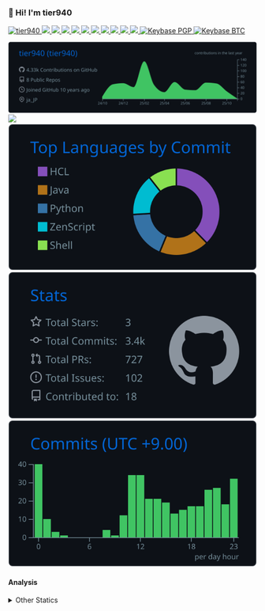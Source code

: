 ### 👋 Hi! I'm tier940

<p align="left"> 
  <a href="https://github.com/tier940/tier940/">
    <img src="https://komarev.com/ghpvc/?username=tier940" alt="tier940" />
  </a>
  <a href="http://twitter.com/tier940">
    <img height="20" src="https://img.shields.io/twitter/follow/tier940?label=Twitter&logo=twitter&style=flat" />
  </a>
  <a href="https://github.com/tier940">
    <img height="20" src="https://img.shields.io/github/followers/tier940?label=follow&logo=github&style=flat" />
  </a>
  <a href="https://www.reddit.com/user/tier940">
    <img height="20" src="https://img.shields.io/reddit/user-karma/combined/tier940?label=Reddit&logo=reddit&style=flat" />
  </a>
  <a href="https://stackoverflow.com/users/17317833/tier940">
    <img height="20" src="https://img.shields.io/stackexchange/stackoverflow/r/17317833?label=StackOverflow&logo=stack-overflow&style=flat" />
  </a>
  <a href="https://zenn.dev/tier940">
    <img height="20" src="https://zenn.badge.nikaera.com/s/tier940/likes" />
  </a>
  <a href="https://zenn.dev/tier940">
    <img height="20" src="https://zenn.badge.nikaera.com/s/tier940/followers" />
  </a>
  <a href="https://zenn.dev/tier940">
    <img height="20" src="https://zenn.badge.nikaera.com/s/tier940/articles" />
  </a>
  <a href="http://qiita.com/tier940">
    <img height="20" src="https://qiita-badge.apiapi.app/s/tier940/posts.svg" />
  </a>
  <a href="http://qiita.com/tier940">
    <img height="20" src="https://qiita-badge.apiapi.app/s/tier940/contributions.svg" />
  </a>
  <a href="https://github.com/tier940/tier940/">
    <img height="20" src="https://github.com/tier940/tier940/actions/workflows/main.yml/badge.svg" />
  </a>
  <a href="https://keybase.io/tier940">
    <img alt="Keybase PGP" src="https://img.shields.io/keybase/pgp/tier940">
  </a>
  <a href="https://keybase.io/tier940">
    <img alt="Keybase BTC" src="https://img.shields.io/keybase/btc/tier940">
  </a>
</p>

[![](https://raw.githubusercontent.com/tier940/tier940/main/profile-summary-card-output/github_dark/0-profile-details.svg)](https://github.com/vn7n24fzkq/github-profile-summary-cards)
[![](https://raw.githubusercontent.com/tier940/tier940/main/profile-summary-card-output/github_dark/1-repos-per-language.svg)](https://github.com/vn7n24fzkq/github-profile-summary-cards) [![](https://raw.githubusercontent.com/tier940/tier940/main/profile-summary-card-output/github_dark/2-most-commit-language.svg)](https://github.com/vn7n24fzkq/github-profile-summary-cards)
[![](https://raw.githubusercontent.com/tier940/tier940/main/profile-summary-card-output/github_dark/3-stats.svg)](https://github.com/vn7n24fzkq/github-profile-summary-cards) [![](https://raw.githubusercontent.com/tier940/tier940/main/profile-summary-card-output/github_dark/4-productive-time.svg)](https://github.com/vn7n24fzkq/github-profile-summary-cards)


#### Analysis
<!-- <img height="150" src="https://github.com/tier940/tier940/blob/master/images/stat.svg" alt="Alternative Text"/> -->

<details>
  <summary>Other Statics</summary>
  <!--START_SECTION:waka-->
![Code Time](http://img.shields.io/badge/Code%20Time-2%2C456%20hrs%205%20mins-blue)

**🐱 My GitHub Data** 

> 📦 7.6 kB Used in GitHub's Storage 
 > 
> 💼 Opted to Hire
 > 
> 📜 10 Public Repositories 
 > 
> 🔑 2 Private Repositories  
 > 
**I'm an Early 🐤** 

```text
🌞 Morning       77 commits       ████░░░░░░░░░░░░░░░░░░░░░   19.40 % 
🌆 Daytime      181 commits       ███████████░░░░░░░░░░░░░░   45.59 % 
🌃 Evening      109 commits       ██████░░░░░░░░░░░░░░░░░░░   27.46 % 
🌙 Night         30 commits       ██░░░░░░░░░░░░░░░░░░░░░░░   07.56 % 

```
📅 **I'm Most Productive on Saturday** 

```text
Monday          45 commits       ██░░░░░░░░░░░░░░░░░░░░░░░   11.34 % 
Tuesday         52 commits       ███░░░░░░░░░░░░░░░░░░░░░░   13.10 % 
Wednesday       54 commits       ███░░░░░░░░░░░░░░░░░░░░░░   13.60 % 
Thursday        35 commits       ██░░░░░░░░░░░░░░░░░░░░░░░   08.82 % 
Friday          53 commits       ███░░░░░░░░░░░░░░░░░░░░░░   13.35 % 
Saturday       115 commits       ███████░░░░░░░░░░░░░░░░░░   28.97 % 
Sunday          43 commits       ██░░░░░░░░░░░░░░░░░░░░░░░   10.83 % 

```


📊 **This Week I Spent My Time On** 

```text
⌚︎ Time Zone: Asia/Tokyo

💬 Programming Languages: 
Other                    71 hrs 42 mins      ████████████████████████░   97.23 % 
INI                      1 hr 2 mins         ░░░░░░░░░░░░░░░░░░░░░░░░░   01.41 % 
Groovy                   13 mins             ░░░░░░░░░░░░░░░░░░░░░░░░░   00.30 % 
Properties               12 mins             ░░░░░░░░░░░░░░░░░░░░░░░░░   00.28 % 
YAML                     11 mins             ░░░░░░░░░░░░░░░░░░░░░░░░░   00.25 % 

🔥 Editors: 
Browser                  68 hrs 40 mins      ███████████████████████░░   93.12 % 
VS Code                  5 hrs 4 mins        █░░░░░░░░░░░░░░░░░░░░░░░░   06.88 % 

💻 Operating System: 
Windows                  73 hrs 41 mins      █████████████████████████   99.91 % 
Linux                    3 mins              ░░░░░░░░░░░░░░░░░░░░░░░░░   00.09 % 

```

**I Mostly Code in PHP** 

```text
PHP                      3 repos             ███████░░░░░░░░░░░░░░░░░░   30.00 % 
Java                     2 repos             █████░░░░░░░░░░░░░░░░░░░░   20.00 % 
HCL                      1 repo              ██░░░░░░░░░░░░░░░░░░░░░░░   10.00 % 
Shell                    1 repo              ██░░░░░░░░░░░░░░░░░░░░░░░   10.00 % 
Python                   1 repo              ██░░░░░░░░░░░░░░░░░░░░░░░   10.00 % 

```


**Timeline**

![Chart not found](https://raw.githubusercontent.com/tier940/tier940/main/charts/bar_graph.png) 


 Last Updated on 08/02/2023 01:12:51 UTC
<!--END_SECTION:waka-->
</details>
